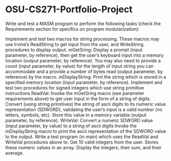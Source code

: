 # OSU-CS271-Portfolio-Project
Write and test a MASM program to perform the following tasks (check the Requirements section for specifics on program modularization):

Implement and test two macros for string processing. These macros may use Irvine’s ReadString to get input from the user, and WriteString procedures to display output.
mGetSring:  Display a prompt (input parameter, by reference), then get the user’s keyboard input into a memory location (output parameter, by reference). You may also need to provide a count (input parameter, by value) for the length of input string you can accommodate and a provide a number of bytes read (output parameter, by reference) by the macro.
mDisplayString:  Print the string which is stored in a specified memory location (input parameter, by reference).
Implement and test two procedures for signed integers which use string primitive instructions
ReadVal: 
Invoke the mGetSring macro (see parameter requirements above) to get user input in the form of a string of digits.
Convert (using string primitives) the string of ascii digits to its numeric value representation (SDWORD), validating the user’s input is a valid number (no letters, symbols, etc).
Store this value in a memory variable (output parameter, by reference). 
WriteVal: 
Convert a numeric SDWORD value (input parameter, by value) to a string of ascii digits
Invoke the mDisplayString macro to print the ascii representation of the SDWORD value to the output.
Write a test program (in main) which uses the ReadVal and WriteVal procedures above to:
Get 10 valid integers from the user.
Stores these numeric values in an array.
Display the integers, their sum, and their average.
